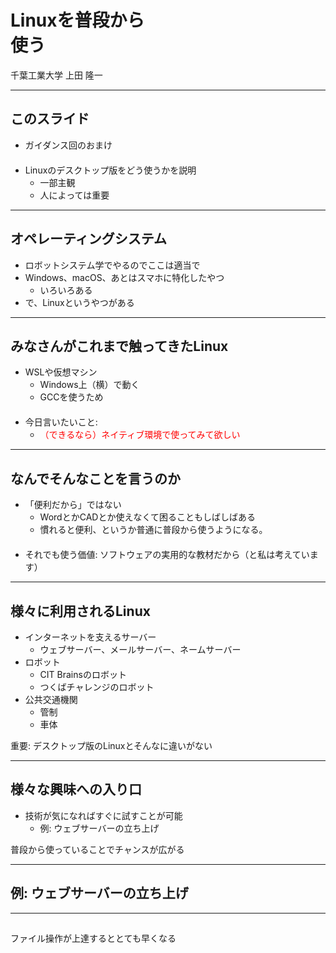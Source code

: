 # Linuxを普段から<br />使う

千葉工業大学 上田 隆一

---

## このスライド

* ガイダンス回のおまけ<br />　
* Linuxのデスクトップ版をどう使うかを説明
  * 一部主観
  * 人によっては重要

---

## オペレーティングシステム

* ロボットシステム学でやるのでここは適当で
* Windows、macOS、あとはスマホに特化したやつ
  * いろいろある
* で、Linuxというやつがある

---

## みなさんがこれまで触ってきたLinux

* WSLや仮想マシン
  * Windows上（横）で動く
  * GCCを使うため<br />　
* 今日言いたいこと:
  * <span style="color:red"> （できるなら）ネイティブ環境で使ってみて欲しい</span>

---

## なんでそんなことを言うのか

* 「便利だから」ではない
  * WordとかCADとか使えなくて困ることもしばしばある
  * 慣れると便利、というか普通に普段から使うようになる。<br />　
* それでも使う価値: ソフトウェアの実用的な教材だから（と私は考えています）

---

## 様々に利用されるLinux

* インターネットを支えるサーバー
  * ウェブサーバー、メールサーバー、ネームサーバー
* ロボット
  * CIT Brainsのロボット
  * つくばチャレンジのロボット
* 公共交通機関
  * 管制
  * 車体

重要: デスクトップ版のLinuxとそんなに違いがない

---

## 様々な興味への入り口

* 技術が気になればすぐに試すことが可能
  * 例: ウェブサーバーの立ち上げ

普段から使っていることでチャンスが広がる

---

## 例: ウェブサーバーの立ち上げ

---

## 

ファイル操作が上達するととても早くなる
